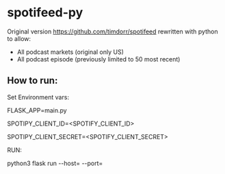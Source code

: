 # spotifeed-py

Original version https://github.com/timdorr/spotifeed rewritten with python to allow:
* All podcast markets (original only US)
* All podcast episode (previously limited to 50 most recent)


## How to run:
Set Environment vars:

FLASK_APP=main.py

SPOTIPY_CLIENT_ID=<SPOTIFY_CLIENT_ID>

SPOTIPY_CLIENT_SECRET=<SPOTIFY_CLIENT_SECRET>

RUN:

python3 flask run --host=<ip> --port=<port>
